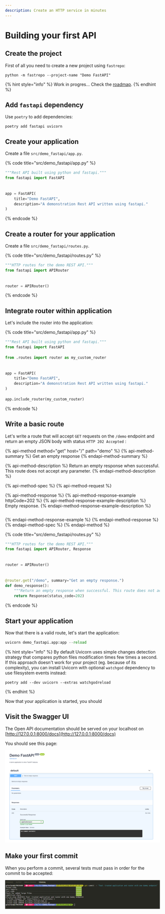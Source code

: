 ```yaml
---
description: Create an HTTP service in minutes
---
```


# Building your first API

## Create the project

First of all you need to create a new project using `fastrepo`:

```
python -m fastrepo --project-name "Demo FastAPI"
```

{% hint style="info" %}
Work in progres... Check the [roadmap](../roadmap.md).
{% endhint %}

## Add `fastapi` dependency

Use `poetry` to add dependencies:

```text
poetry add fastapi uvicorn
```

## Create your application

Create a file `src/demo_fastapi/app.py`.

{% code title="src/demo\_fastapi/app.py" %}
```python
"""Rest API built using python and fastapi."""
from fastapi import FastAPI


app = FastAPI(
    title="Demo FastAPI",
    description="A demonstration Rest API written using fastapi."
)
```
{% endcode %}

## Create a router for your application

Create a file `src/demo_fastapi/routes.py`.

{% code title="src/demo\_fastapi/routes.py" %}
```python
"""HTTP routes for the demo REST API."""
from fastapi import APIRouter


router = APIRouter()
```
{% endcode %}

## Integrate router within application

Let's include the router into the application:

{% code title="src/demo\_fastapi/app.py" %}
```python
"""Rest API built using python and fastapi."""
from fastapi import FastAPI

from .routes import router as my_custom_router


app = FastAPI(
    title="Demo FastAPI",
    description="A demonstration Rest API written using fastapi."
)

app.include_router(my_custom_router)
```
{% endcode %}

## Write a basic route

Let's write a route that will accept `GET` requests on the `/demo` endpoint and return an empty JSON body with status `HTTP 202 Accepted` :

{% api-method method="get" host="/" path="demo" %}
{% api-method-summary %}
Get an empty response
{% endapi-method-summary %}

{% api-method-description %}
Return an empty response when successful. This route does not accept any parameter.
{% endapi-method-description %}

{% api-method-spec %}
{% api-method-request %}

{% api-method-response %}
{% api-method-response-example httpCode=202 %}
{% api-method-response-example-description %}
Empty response.
{% endapi-method-response-example-description %}

```

```
{% endapi-method-response-example %}
{% endapi-method-response %}
{% endapi-method-spec %}
{% endapi-method %}

{% code title="src/demo\_fastapi/routes.py" %}
```python
"""HTTP routes for the demo REST API."""
from fastapi import APIRouter, Response


router = APIRouter()


@router.get("/demo", summary="Get an empty response.")
def demo_response():
    """Return an empty response when successful. This route does not accept any parameter."""
    return Response(status_code=202)
```
{% endcode %}

## Start your application

Now that there is a valid route, let's start the application:

```python
uvicorn demo_fastapi.app:app --reload
```

{% hint style="info" %}
By default Uvicorn uses simple changes detection strategy that compares python files modification times few times a second. If this approach doesn't work for your project \(eg. because of its complexity\), you can install Uvicorn with optional `watchgod` dependency to use filesystem events instead:

```text
poetry add --dev uvicorn --extras watchgodreload
```
{% endhint %}

Now that your application is started, you should

## Visit the Swagger UI

The Open API documentation should be served on your localhost on [http://127.0.0.1:8000/docs](http://127.0.0.1:8000/docs)

You should see this page:

![](../.gitbook/assets/image%20%285%29.png)



## Make your first commit

When you perform a commit, several tests must pass in order for the commit to be accepted:

![](../.gitbook/assets/image%20%284%29.png)



